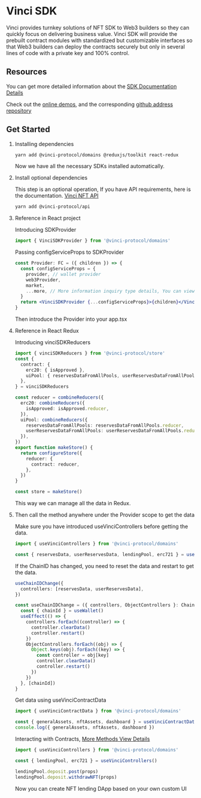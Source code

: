 # Vinci SDK

Vinci provides turnkey solutions of NFT SDK to Web3 builders so they can quickly focus on delivering business value. Vinci SDK will provide the prebuilt contract modules with standardized but customizable interfaces so that Web3 builders can deploy the contracts securely but only in several lines of code with a private key and 100% control.

## Resources

You can get more detailed information about the
[SDK Documentation Details](./doc/index.md)

Check out the [online demos](https://app.vinci.io/), and the corresponding [github address repository](https://github.com/VinciProtocol/vinci-ui)

## Get Started

1. Installing dependencies

   ```Bash
   yarn add @vinci-protocol/domains @reduxjs/toolkit react-redux
   ```

   Now we have all the necessary SDKs installed automatically.

1. Install optional dependencies

   This step is an optional operation, If you have API requirements, here is the documentation. [Vinci NFT API](https://docs.vinci.io/nft-api/)

   ```Bash
   yarn add @vinci-protocol/api
   ```

1. Reference in React project

   Introducing SDKProvider

   ```typescript
   import { VinciSDKProvider } from '@vinci-protocol/domains'
   ```

   Passing configServiceProps to SDKProvider

   ```jsx
   const Provider: FC = ({ children }) => {
     const configServiceProps = {
       provider, // wallet provider
       web3Provider,
       market,
       ...more, // More information inquiry type details, You can view the online code.
     }
     return <VinciSDKProvider {...configServiceProps}>{children}</VinciSDKProvider>
   }
   ```

   Then introduce the Provider into your app.tsx

1. Reference in React Redux

   Introducing vinciSDKReducers

   ```typescript
   import { vinciSDKReducers } from '@vinci-protocol/store'
   const {
     contract: {
       erc20: { isApproved },
       uiPool: { reservesDataFromAllPools, userReservesDataFromAllPools },
     },
   } = vinciSDKReducers

   const reducer = combineReducers({
     erc20: combineReducers({
       isApproved: isApproved.reducer,
     }),
     uiPool: combineReducers({
       reservesDataFromAllPools: reservesDataFromAllPools.reducer,
       userReservesDataFromAllPools: userReservesDataFromAllPools.reducer,
     }),
   })
   export function makeStore() {
     return configureStore({
       reducer: {
         contract: reducer,
       },
     })
   }

   const store = makeStore()
   ```

   This way we can manage all the data in Redux.

1. Then call the method anywhere under the Provider scope to get the data

   Make sure you have introduced useVinciControllers before getting the data.

   ```typescript
   import { useVinciControllers } from '@vinci-protocol/domains'

   const { reservesData, userReservesData, lendingPool, erc721 } = useVinciControllers()
   ```

   If the ChainID has changed, you need to reset the data and restart to get the data.

   ```typescript
   useChainIDChange({
     controllers: [reservesData, userReservesData],
   })

   const useChainIDChange = ({ controllers, ObjectControllers }: ChainIDChangeProps) => {
     const { chainId } = useWallet()
     useEffect(() => {
       controllers.forEach((controller) => {
         controller.clearData()
         controller.restart()
       })
       ObjectControllers.forEach((obj) => {
         Object.keys(obj).forEach((key) => {
           const controller = obj[key]
           controller.clearData()
           controller.restart()
         })
       })
     }, [chainId])
   }
   ```

   Get data using useVinciContractData

   ```typescript
   import { useVinciContractData } from '@vinci-protocol/domains'

   const { generalAssets, nftAssets, dashboard } = useVinciContractData()
   console.log({ generalAssets, nftAssets, dashboard })
   ```

   Interacting with Contracts, [More Methods View Details](./doc/domains.usevincicontrollers.md)

   ```typescript
   import { useVinciControllers } from '@vinci-protocol/domains'

   const { lendingPool, erc721 } = useVinciControllers()

   lendingPool.deposit.post(props)
   lendingPool.deposit.withdrawNFT(props)
   ```

   Now you can create NFT lending DApp based on your own custom UI
